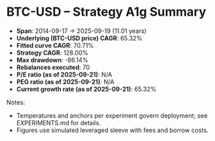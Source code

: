 # BTC-USD – Strategy A1g Summary

- **Span**: 2014-09-17 → 2025-09-19 (11.01 years)
- **Underlying (BTC-USD price) CAGR**: 65.32%
- **Fitted curve CAGR**: 70.71%
- **Strategy CAGR**: 128.00%
- **Max drawdown**: -86.14%
- **Rebalances executed**: 70
- **P/E ratio (as of 2025-09-21)**: N/A
- **PEG ratio (as of 2025-09-21)**: N/A
- **Current growth rate (as of 2025-09-21)**: 65.32%

Notes:

- Temperatures and anchors per experiment govern deployment; see EXPERIMENTS.md for details.
- Figures use simulated leveraged sleeve with fees and borrow costs.
